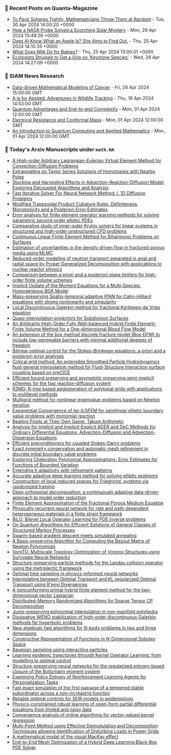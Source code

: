 ### 📝 Recent Posts on Quanta-Magazine
<!-- quanta starts -->
* <a href="https://www.quantamagazine.org/to-pack-spheres-tightly-mathematicians-throw-them-at-random-20240430/">To Pack Spheres Tightly, Mathematicians Throw Them at Random</a> - Tue, 30 Apr 2024 14:00:20 +0000
* <a href="https://www.quantamagazine.org/how-a-nasa-probe-solved-a-scorching-solar-mystery-20240429/">How a NASA Probe Solved a Scorching Solar Mystery</a> - Mon, 29 Apr 2024 13:49:26 +0000
* <a href="https://www.quantamagazine.org/does-ai-know-what-an-apple-is-she-aims-to-find-out-20240425/">Does AI Know What an Apple Is? She Aims to Find Out.</a> - Thu, 25 Apr 2024 14:10:35 +0000
* <a href="https://www.quantamagazine.org/what-does-milk-do-for-babies-20240425/">What Does Milk Do for Babies?</a> - Thu, 25 Apr 2024 13:00:01 +0000
* <a href="https://www.quantamagazine.org/ecologists-struggle-to-get-a-grip-on-keystone-species-20240424/">Ecologists Struggle to Get a Grip on ‘Keystone Species’</a> - Wed, 24 Apr 2024 14:27:09 +0000
<!-- quanta ends -->

### 📝 SIAM News Research
<!-- siam-news starts -->
* <a href="https://sinews.siam.org/Details-Page/data-driven-mathematical-modeling-of-cancer">Data-driven Mathematical Modeling of Cancer</a> - Fri, 26 Apr 2024 15:00:00 GMT
* <a href="https://sinews.siam.org/Details-Page/a-is-for-applied-adventures-in-wildlife-tracking">A is for Applied: Adventures in Wildlife Tracking</a> - Thu, 18 Apr 2024 14:53:00 GMT
* <a href="https://sinews.siam.org/Details-Page/quantum-advantages-and-end-to-end-complexity">Quantum Advantages and End-to-end Complexity</a> - Mon, 01 Apr 2024 12:00:00 GMT
* <a href="https://sinews.siam.org/Details-Page/electrical-resistance-and-conformal-maps">Electrical Resistance and Conformal Maps</a> - Mon, 01 Apr 2024 12:00:00 GMT
* <a href="https://sinews.siam.org/Details-Page/an-introduction-to-quantum-computing-and-applied-mathematics">An Introduction to Quantum Computing and Applied Mathematics</a> - Mon, 01 Apr 2024 12:00:00 GMT
<!-- siam-news ends -->

### 📝 Today's Arxiv Manuscripts under ``math.NA``
<!-- arxiv-math-na starts -->
* <a href="https://arxiv.org/abs/2404.17661">A High-order Arbitrary Lagrangian-Eulerian Virtual Element Method for Convection-Diffusion Problems</a>
* <a href="https://arxiv.org/abs/2404.17681">Extrapolating on Taylor Series Solutions of Homotopies with Nearby Poles</a>
* <a href="https://arxiv.org/abs/2404.17702">Stocking and Harvesting Effects in Advection-Reaction-Diffusion Model: Exploring Decoupled Algorithms and Analysis</a>
* <a href="https://arxiv.org/abs/2404.17750">Fast Iterative Solver For Neural Network Method: I. 1D Diffusion Problems</a>
* <a href="https://arxiv.org/abs/2404.17796">Modified Trapezoidal Product Cubature Rules. Definiteness, Monotonicity and a Posteriori Error Estimates</a>
* <a href="https://arxiv.org/abs/2404.17868">Error analysis for finite element operator learning methods for solving parametric second-order elliptic PDEs</a>
* <a href="https://arxiv.org/abs/2404.17870">Comparative study of inner-outer Krylov solvers for linear systems in structured and high-order unstructured CFD problems</a>
* <a href="https://arxiv.org/abs/2404.17958">Continuous Linear Finite Element Method for Biharmonic Problems on Surfaces</a>
* <a href="https://arxiv.org/abs/2404.18003">Estimation of uncertainties in the density driven flow in fractured porous media using MLMC</a>
* <a href="https://arxiv.org/abs/2404.18016">Reduced-order modeling of neutron transport separated in axial and radial space by Proper Generalized Decomposition with applications to nuclear reactor physics</a>
* <a href="https://arxiv.org/abs/2404.18037">Comparison between a priori and a posteriori slope limiters for high-order finite volume schemes</a>
* <a href="https://arxiv.org/abs/2404.18039">Implicit Update of the Moment Equations for a Multi-Species, Homogeneous BGK Model</a>
* <a href="https://arxiv.org/abs/2404.18054">Mass-preserving Spatio-temporal adaptive PINN for Cahn-Hilliard equations with strong nonlinearity and singularity</a>
* <a href="https://arxiv.org/abs/2404.18069">Local Discontinuous Galerkin method for fractional Korteweg-de Vries equation</a>
* <a href="https://arxiv.org/abs/2404.18102">Quasi-interpolation projectors for Subdivision Surfaces</a>
* <a href="https://arxiv.org/abs/2404.18124">An Arbitrarily High-Order Fully Well-balanced Hybrid Finite Element-Finite Volume Method for a One-dimensional Blood Flow Model</a>
* <a href="https://arxiv.org/abs/2404.18338">An extension of the box method discrete fracture model (Box-DFM) to include low-permeable barriers with minimal additional degrees of freedom</a>
* <a href="https://arxiv.org/abs/2404.18348">Bilinear optimal control for the Stokes-Brinkman equations: a priori and a posteriori error analyses</a>
* <a href="https://arxiv.org/abs/2404.18390">Critical grid method: An extensible Smoothed Particle Hydrodynamics fluid general interpolation method for Fluid-Structure Interaction surface coupling based on preCICE</a>
* <a href="https://arxiv.org/abs/2404.18463">Efficient bound preserving and asymptotic preserving semi-implicit schemes for the fast reaction-diffusion system</a>
* <a href="https://arxiv.org/abs/2404.18505">R3MG: R-tree based agglomeration of polytopal grids with applications to multilevel methods</a>
* <a href="https://arxiv.org/abs/2404.18568">Multigrid method for nonlinear eigenvalue problems based on Newton iteration</a>
* <a href="https://arxiv.org/abs/2404.18569">Exponential Convergence of $hp$-ILGFEM for semilinear elliptic boundary value problems with monomial reaction</a>
* <a href="https://arxiv.org/abs/2404.18603">Beating Posits at Their Own Game: Takum Arithmetic</a>
* <a href="https://arxiv.org/abs/2404.18626">Analysis for Implicit and Implicit-Explicit ADER and DeC Methods for Ordinary Differential Equations, Advection-Diffusion and Advection-Dispersion Equations</a>
* <a href="https://arxiv.org/abs/2404.18639">Efficient preconditioners for coupled Stokes-Darcy problems</a>
* <a href="https://arxiv.org/abs/2404.18676">Exact symmetry conservation and automatic mesh refinement in discrete initial boundary value problems</a>
* <a href="https://arxiv.org/abs/2404.18723">Exploring Chebyshev Polynomial Approximations: Error Estimates for Functions of Bounded Variation</a>
* <a href="https://arxiv.org/abs/2404.18800">Extending h adaptivity with refinement patterns</a>
* <a href="https://arxiv.org/abs/2404.18838">Accurate adaptive deep learning method for solving elliptic problems</a>
* <a href="https://arxiv.org/abs/2404.18839">Construction of local reduced spaces for Friedrichs' systems via randomized training</a>
* <a href="https://arxiv.org/abs/2404.18841">Deep orthogonal decomposition: a continuously adaptive data-driven approach to model order reduction</a>
* <a href="https://arxiv.org/abs/2404.18901">Finite Element Approximation of the Fractional Porous Medium Equation</a>
* <a href="https://arxiv.org/abs/2404.17583">Physically recurrent neural network for rate and path-dependent heterogeneous materials in a finite strain framework</a>
* <a href="https://arxiv.org/abs/2404.17789">BiLO: Bilevel Local Operator Learning for PDE inverse problems</a>
* <a href="https://arxiv.org/abs/2404.17959">On Quantum Algorithms for Efficient Solutions of General Classes of Structured Markov Processes</a>
* <a href="https://arxiv.org/abs/2404.18015">Swarm-based gradient descent meets simulated annealing</a>
* <a href="https://arxiv.org/abs/2404.18117">A Basis-preserving Algorithm for Computing the Bezout Matrix of Newton Polynomials</a>
* <a href="https://arxiv.org/abs/2404.18300">VoroTO: Multiscale Topology Optimization of Voronoi Structures using Surrogate Neural Networks</a>
* <a href="https://arxiv.org/abs/2404.18432">Structure-preserving particle methods for the Landau collision operator using the metriplectic framework</a>
* <a href="https://arxiv.org/abs/2404.18780">Optimal time sampling in physics-informed neural networks</a>
* <a href="https://arxiv.org/abs/2404.18834">Interpolating between Optimal Transport and KL regularized Optimal Transport using R'enyi Divergences</a>
* <a href="https://arxiv.org/abs/2206.10567">A nonconforming primal hybrid finite element method for the two-dimensional vector Laplacian</a>
* <a href="https://arxiv.org/abs/2210.05105">Distributed-Memory Randomized Algorithms for Sparse Tensor CP Decomposition</a>
* <a href="https://arxiv.org/abs/2211.08223">Jump-preserving polynomial interpolation in non-manifold polyhedra</a>
* <a href="https://arxiv.org/abs/2309.12019">Dissipative WENO stabilization of high-order discontinuous Galerkin methods for hyperbolic problems</a>
* <a href="https://arxiv.org/abs/2309.14085">New algebraic fast algorithms for $N$-body problems in two and three dimensions</a>
* <a href="https://arxiv.org/abs/2312.00028">Constructive Representation of Functions in $N$-Dimensional Sobolev Space</a>
* <a href="https://arxiv.org/abs/2401.13100">Bayesian sampling using interacting particles</a>
* <a href="https://arxiv.org/abs/2404.11130">Learning epidemic trajectories through Kernel Operator Learning: from modelling to optimal control</a>
* <a href="https://arxiv.org/abs/2404.14312">Structure-preserving neural networks for the regularized entropy-based closure of the Boltzmann moment system</a>
* <a href="https://arxiv.org/abs/2211.11869">Examining Policy Entropy of Reinforcement Learning Agents for Personalization Tasks</a>
* <a href="https://arxiv.org/abs/2303.11964">Fast exact simulation of the first passage of a tempered stable subordinator across a non-increasing function</a>
* <a href="https://arxiv.org/abs/2307.05415">Reliable optimal controls for SEIR models in epidemiology</a>
* <a href="https://arxiv.org/abs/2309.07672">Physics-constrained robust learning of open-form partial differential equations from limited and noisy data</a>
* <a href="https://arxiv.org/abs/2309.07779">Convergence analysis of online algorithms for vector-valued kernel regression</a>
* <a href="https://arxiv.org/abs/2311.07129">Multi-Point Method using Effective Demodulation and Decomposition Techniques allowing Identification of Disturbing Loads in Power Grids</a>
* <a href="https://arxiv.org/abs/2311.07338">A mathematical model of the visual MacKay effect</a>
* <a href="https://arxiv.org/abs/2404.11766">End-to-End Mesh Optimization of a Hybrid Deep Learning Black-Box PDE Solver</a>
<!-- arxiv-math-na ends -->
